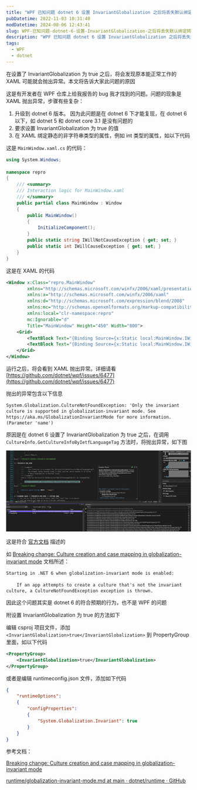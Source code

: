 ```yaml
---
title: "WPF 已知问题 dotnet 6 设置 InvariantGlobalization 之后将丢失默认绑定转换导致 XAML 抛出异常"
pubDatetime: 2022-11-03 10:31:40
modDatetime: 2024-08-06 12:43:41
slug: WPF-已知问题-dotnet-6-设置-InvariantGlobalization-之后将丢失默认绑定转换导致-XAML-抛出异常
description: "WPF 已知问题 dotnet 6 设置 InvariantGlobalization 之后将丢失默认绑定转换导致 XAML 抛出异常"
tags:
  - WPF
  - dotnet
---
```





在设置了 InvariantGlobalization 为 true 之后，将会发现原本能正常工作的 XAML 可能就会抛出异常。本文将告诉大家此问题的原因

<!--more-->


<!-- CreateTime:2022/11/3 18:31:40 -->


<!-- 发布 -->

这是有开发者在 WPF 仓库上给我报告的 bug 我才找到的问题。问题的现象是 XAML 抛出异常，步骤有些复杂：

1. 升级到 dotnet 6 版本。 因为此问题是在 dotnet 6 下才能复现，在 dotnet 6 以下，如 dotnet 5 和 dotnet core 3.1 是没有问题的
2. 要求设置 InvariantGlobalization 为 true 的值
3. 在 XAML 绑定静态的非字符串类型的属性，例如 int 类型的属性，如以下代码

这是 `MainWindow.xaml.cs` 的代码：

```csharp
using System.Windows;

namespace repro
{
    /// <summary>
    /// Interaction logic for MainWindow.xaml
    /// </summary>
    public partial class MainWindow : Window
    {
        public MainWindow()
        {
            InitializeComponent();
        }
        public static string IWillNotCauseException { get; set; }
        public static int IWillCauseException { get; set; }
    }
}
```

这是在 XAML 的代码

```xml
<Window x:Class="repro.MainWindow"
        xmlns="http://schemas.microsoft.com/winfx/2006/xaml/presentation"
        xmlns:x="http://schemas.microsoft.com/winfx/2006/xaml"
        xmlns:d="http://schemas.microsoft.com/expression/blend/2008"
        xmlns:mc="http://schemas.openxmlformats.org/markup-compatibility/2006"
        xmlns:local="clr-namespace:repro"
        mc:Ignorable="d"
        Title="MainWindow" Height="450" Width="800">
    <Grid>
        <TextBlock Text="{Binding Source={x:Static local:MainWindow.IWillNotCauseException}}" />
        <TextBlock Text="{Binding Source={x:Static local:MainWindow.IWillCauseException}}" />
    </Grid>
</Window>
```

运行之后，将会看到 XAML 抛出异常。详细请看 [https://github.com/dotnet/wpf/issues/6477](https://github.com/dotnet/wpf/issues/6477)

抛出的异常包含以下信息

```
System.Globalization.CultureNotFoundException: 'Only the invariant culture is supported in globalization-invariant mode. See https://aka.ms/GlobalizationInvariantMode for more information. (Parameter 'name')
```

原因是在 dotnet 6 设置了 InvariantGlobalization 为 true 之后，在调用 `CultureInfo.GetCultureInfoByIetfLanguageTag` 方法时，将抛出异常，如下图

<!-- ![](images/img-WPF 已知问题 dotnet 6 设置 InvariantGlobalization 之后将丢失默认绑定转换导-modify-a9b7ab319444fe87d873ffe931b9b877.png) -->

![](images/img-modify-849b85165054091330f8b151d969e593.jpg)

这是符合 [官方文档](https://github.com/dotnet/runtime/blob/64b3ee4d35f9ba6a0bf66a0c5b41d2c8873cd89f/docs/design/features/globalization-invariant-mode.md) 描述的

如 [Breaking change: Culture creation and case mapping in globalization-invariant mode](https://learn.microsoft.com/en-us/dotnet/core/compatibility/globalization/6.0/culture-creation-invariant-mode ) 文档所述：

```
Starting in .NET 6 when globalization-invariant mode is enabled:

    If an app attempts to create a culture that's not the invariant culture, a CultureNotFoundException exception is thrown.
```

因此这个问题其实是 dotnet 6 的符合预期的行为，也不是 WPF 的问题

附设置 InvariantGlobalization 为 true 的方法如下

编辑 csproj 项目文件，添加 `<InvariantGlobalization>true</InvariantGlobalization>` 到 PropertyGroup 里面，如以下代码

```xml
<PropertyGroup>
    <InvariantGlobalization>true</InvariantGlobalization>
</PropertyGroup>
```

或者是编辑 runtimeconfig.json 文件，添加如下代码

```json
{
    "runtimeOptions": 
    {
        "configProperties": 
        {
            "System.Globalization.Invariant": true
        }
    }
}
```

参考文档：

[Breaking change: Culture creation and case mapping in globalization-invariant mode](https://learn.microsoft.com/en-us/dotnet/core/compatibility/globalization/6.0/culture-creation-invariant-mode )

[runtime/globalization-invariant-mode.md at main · dotnet/runtime · GitHub](https://github.com/dotnet/runtime/blob/64b3ee4d35f9ba6a0bf66a0c5b41d2c8873cd89f/docs/design/features/globalization-invariant-mode.md)
